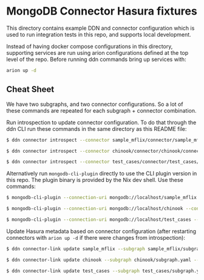 # MongoDB Connector Hasura fixtures

This directory contains example DDN and connector configuration which is used to
run integration tests in this repo, and supports local development.

Instead of having docker compose configurations in this directory, supporting
services are run using arion configurations defined at the top level of the
repo. Before running ddn commands bring up services with:

```sh
arion up -d
```

## Cheat Sheet

We have two subgraphs, and two connector configurations. So a lot of these
commands are repeated for each subgraph + connector combination.

Run introspection to update connector configuration. To do that through the ddn
CLI run these commands in the same directory as this README file:

```sh
$ ddn connector introspect --connector sample_mflix/connector/sample_mflix/connector.yaml

$ ddn connector introspect --connector chinook/connector/chinook/connector.yaml

$ ddn connector introspect --connector test_cases/connector/test_cases/connector.yaml
```

Alternatively run `mongodb-cli-plugin` directly to use the CLI plugin version in
this repo. The plugin binary is provided by the Nix dev shell. Use these
commands:

```sh
$ mongodb-cli-plugin --connection-uri mongodb://localhost/sample_mflix --context-path sample_mflix/connector/ update

$ mongodb-cli-plugin --connection-uri mongodb://localhost/chinook --context-path chinook/connector/ update

$ mongodb-cli-plugin --connection-uri mongodb://localhost/test_cases --context-path test_cases/connector/ update
```

Update Hasura metadata based on connector configuration
(after restarting connectors with `arion up -d` if there were changes from
introspection):

```sh
$ ddn connector-link update sample_mflix --subgraph sample_mflix/subgraph.yaml --env-file sample_mflix/.env.sample_mflix --add-all-resources

$ ddn connector-link update chinook --subgraph chinook/subgraph.yaml --env-file chinook/.env.chinook --add-all-resources

$ ddn connector-link update test_cases --subgraph test_cases/subgraph.yaml --env-file test_cases/.env.test_cases --add-all-resources
```
